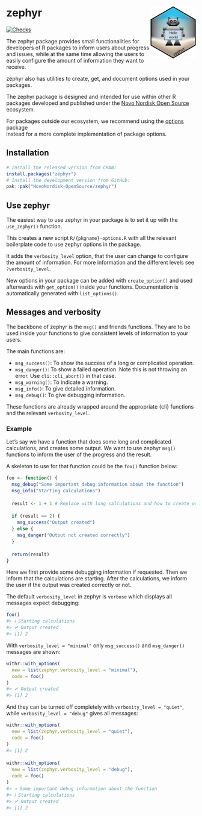 
<!-- README.md is generated from README.Rmd. Please edit that file -->

# zephyr <a href="https://novonordisk-opensource.github.io/zephyr/"><img src="man/figures/logo.png" alt="zephyr website" align="right" height="138"/></a>

<!-- badges: start -->

[![Checks](https://github.com/NovoNordisk-OpenSource/zephyr/actions/workflows/check_and_co.yaml/badge.svg)](https://github.com/NovoNordisk-OpenSource/zephyr/actions/workflows/check_and_co.yaml)

<!-- badges: end -->

The zephyr package provides small functionalities for developers of R
packages to inform users about progress and issues, while at the same
time allowing the users to easily configure the amount of information
they want to receive.

zephyr also has utilities to create, get, and document options used in
your packages.

The zephyr package is designed and intended for use within other R
packages developed and published under the [Novo Nordisk Open
Source](https://novonordisk-opensource.github.io/R-packages/) ecosystem.

For packages outside our ecosystem, we recommend using the
[options](https://cran.r-project.org/package=options) package  
instead for a more complete implementation of package options.

## Installation

``` r
# Install the released version from CRAN:
install.packages("zephyr")
# Install the development version from GitHub:
pak::pak("NovoNordisk-OpenSource/zephyr")
```

## Use zephyr

The easiest way to use zephyr in your package is to set it up with the
`use_zephyr()` function.

This creates a new script `R/{pkgname}-options.R` with all the relevant
boilerplate code to use zephyr options in the package.

It adds the `verbosity_level` option, that the user can change to
configure the amount of information. For more information and the
different levels see `?verbosity_level`.

New options in your package can be added with `create_option()` and used
afterwards with `get_option()` inside your functions. Documentation is
automatically generated with `list_options()`.

## Messages and verbosity

The backbone of zephyr is the `msg()` and friends functions. They are to
be used inside your functions to give consistent levels of information
to your users.

The main functions are:

- `msg_success()`: To show the success of a long or complicated
  operation.
- `msg_danger()`: To show a failed operation. Note this is not throwing
  an error. Use `cli::cli_abort()` in that case.
- `msg_warning()`: To indicate a warning.
- `msg_info()`: To give detailed information.
- `msg_debug()`: To give debugging information.

These functions are already wrapped around the appropriate {cli}
functions and the relevant `verbosity_level`.

### Example

Let’s say we have a function that does some long and complicated
calculations, and creates some output. We want to use zephyr `msg()`
functions to inform the user of the progress and the result.

A skeleton to use for that function could be the `foo()` function below:

``` r
foo <- function() {
  msg_debug("Some important debug information about the function")
  msg_info("Starting calculations")

  result <- 1 + 1 # Replace with long calculations and how to create output

  if (result == 2) {
    msg_success("Output created")
  } else {
    msg_danger("Output not created correctly")
  }

  return(result)
}
```

Here we first provide some debugging information if requested. Then we
inform that the calculations are starting. After the calculations, we
inform the user if the output was created correctly or not.

The default `verbosity_level` in zephyr is `verbose` which displays all
messages expect debugging:

``` r
foo()
#> ℹ Starting calculations
#> ✔ Output created
#> [1] 2
```

With `verbosity_level = "minimal"` only `msg_success()` and
`msg_danger()` messages are shown:

``` r
withr::with_options(
  new = list(zephyr.verbosity_level = "minimal"),
  code = foo()
)
#> ✔ Output created
#> [1] 2
```

And they can be turned off completely with `verbosity_level = "quiet"`,
while `verbosity_level = "debug"` gives all messages:

``` r
withr::with_options(
  new = list(zephyr.verbosity_level = "quiet"),
  code = foo()
)
#> [1] 2

withr::with_options(
  new = list(zephyr.verbosity_level = "debug"),
  code = foo()
)
#> → Some important debug information about the function
#> ℹ Starting calculations
#> ✔ Output created
#> [1] 2
```
